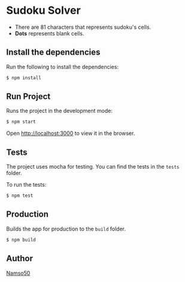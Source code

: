 # Sudoku Solver

- There are 81 characters that represents sudoku's cells.  
- **Dots** represents blank cells.

## Install the dependencies

Run the following to install the dependencies:

```bash
$ npm install
```

## Run Project

Runs the project in the development mode:

```bash
$ npm start
```

Open [http://localhost:3000](http://localhost:3000) to view it in the browser.

## Tests

The project uses mocha for testing. You can find the tests in the `tests` folder.

To run the tests:

```bash
$ npm test
```

## Production

Builds the app for production to the `build` folder.

```bash
$ npm build
```

## Author
[Namso50](https://github.com/Namso50)
